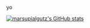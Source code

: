 yo

[![marsupialgutz's GitHub stats](https://github-readme-stats.vercel.app/api?username=marsupialgutz)](https://github.com/anuraghazra/github-readme-stats)
